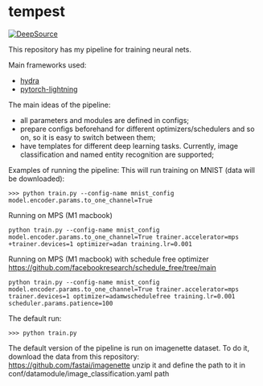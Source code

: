 # tempest

[![DeepSource](https://static.deepsource.io/deepsource-badge-light-mini.svg)](https://deepsource.io/gh/Erlemar/pytorch_tempest/?ref=repository-badge)

This repository has my pipeline for training neural nets.

Main frameworks used:

* [hydra](https://github.com/facebookresearch/hydra)
* [pytorch-lightning](https://github.com/PyTorchLightning/pytorch-lightning)

The main ideas of the pipeline:

* all parameters and modules are defined in configs;
* prepare configs beforehand for different optimizers/schedulers and so on, so it is easy to switch between them;
* have templates for different deep learning tasks. Currently, image classification and named entity recognition are supported;

Examples of running the pipeline:
This will run training on MNIST (data will be downloaded):
```shell
>>> python train.py --config-name mnist_config model.encoder.params.to_one_channel=True
```

Running on MPS (M1 macbook)
```shell
python train.py --config-name mnist_config model.encoder.params.to_one_channel=True trainer.accelerator=mps +trainer.devices=1 optimizer=adan training.lr=0.001
```
Running on MPS (M1 macbook) with schedule free optimizer https://github.com/facebookresearch/schedule_free/tree/main
```shell
python train.py --config-name mnist_config model.encoder.params.to_one_channel=True trainer.accelerator=mps trainer.devices=1 optimizer=adamwschedulefree training.lr=0.001 scheduler.params.patience=100

```
The default run:

```shell
>>> python train.py
```

The default version of the pipeline is run on imagenette dataset. To do it, download the data from this repository:
https://github.com/fastai/imagenette
unzip it and define the path to it in conf/datamodule/image_classification.yaml path
